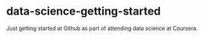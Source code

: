 # data-science-getting-started
Just getting started at Github as part of attending data science at Coursera. 
